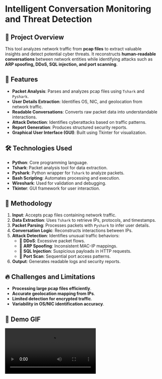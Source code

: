 # Intelligent Conversation Monitoring and Threat Detection

## 📌 Project Overview
This tool analyzes network traffic from **pcap files** to extract valuable insights and detect potential cyber threats. It reconstructs **human-readable conversations** between network entities while identifying attacks such as **ARP spoofing, DDoS, SQL injection, and port scanning**.  

## 🎯 Features
- **Packet Analysis**: Parses and analyzes pcap files using `Tshark` and `Pyshark`.
- **User Details Extraction**: Identifies OS, NIC, and geolocation from network traffic.
- **Readable Conversations**: Converts raw packet data into understandable interactions.
- **Attack Detection**: Identifies cyberattacks based on traffic patterns.
- **Report Generation**: Produces structured security reports.
- **Graphical User Interface (GUI)**: Built using Tkinter for visualization.

## 🛠 Technologies Used
- **Python**: Core programming language.
- **Tshark**: Packet analysis tool for data extraction.
- **Pyshark**: Python wrapper for `Tshark` to analyze packets.
- **Bash Scripting**: Automates processing and execution.
- **Wireshark**: Used for validation and debugging.
- **Tkinter**: GUI framework for user interaction.

## 📜 Methodology
1. **Input**: Accepts pcap files containing network traffic.
2. **Data Extraction**: Uses `Tshark` to retrieve IPs, protocols, and timestamps.
3. **Packet Parsing**: Processes packets with `Pyshark` to infer user details.
4. **Conversation Logic**: Reconstructs interactions between IPs.
5. **Attack Detection**: Identifies unusual traffic behaviors:
   - 🚨 **DDoS**: Excessive packet flows.
   - 🚨 **ARP Spoofing**: Inconsistent MAC-IP mappings.
   - 🚨 **SQL Injection**: Suspicious payloads in HTTP requests.
   - 🚨 **Port Scan**: Sequential port access patterns.
6. **Output**: Generates readable logs and security reports.

## 🔥 Challenges and Limitations
- **Processing large pcap files efficiently**.
- **Accurate geolocation mapping from IPs**.
- **Limited detection for encrypted traffic**.
- **Variability in OS/NIC identification accuracy**.

## 🎥 Demo GIF
![Demo](https://github.com/esha-99/intelligent-packet-analysis-tool/blob/7b4141cf2ee29ba36a829a3adbf028644021654b/tool%20video.mp4)

